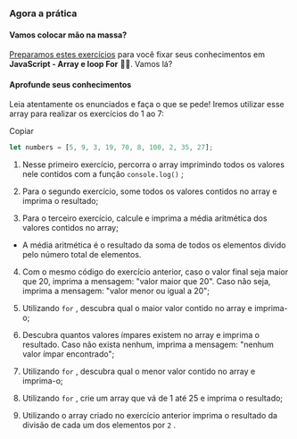 ### Agora a prática

#### Vamos colocar mão na massa?

[Preparamos estes exercícios](https://be-trybe.typeform.com/to/nVivcI32) para você fixar seus conhecimentos em  **JavaScript - Array e loop For** 🎯💪. Vamos lá?

#### Aprofunde seus conhecimentos

Leia atentamente os enunciados e faça o que se pede! Iremos utilizar esse array para realizar os exercícios do 1 ao 7:

Copiar

```javascript
let numbers = [5, 9, 3, 19, 70, 8, 100, 2, 35, 27];
```

1.  Nesse primeiro exercício, percorra o array imprimindo todos os valores nele contidos com a função  `console.log()`  ;
    
2.  Para o segundo exercício, some todos os valores contidos no array e imprima o resultado;
    
3.  Para o terceiro exercício, calcule e imprima a média aritmética dos valores contidos no array;
    

-   A média aritmética é o resultado da soma de todos os elementos divido pelo número total de elementos.

4.  Com o mesmo código do exercício anterior, caso o valor final seja maior que 20, imprima a mensagem: "valor maior que 20". Caso não seja, imprima a mensagem: "valor menor ou igual a 20";
    
5.  Utilizando  `for`  , descubra qual o maior valor contido no array e imprima-o;
    
6.  Descubra quantos valores ímpares existem no array e imprima o resultado. Caso não exista nenhum, imprima a mensagem: "nenhum valor ímpar encontrado";
    
7.  Utilizando  `for`  , descubra qual o menor valor contido no array e imprima-o;
    
8.  Utilizando  `for`  , crie um array que vá de 1 até 25 e imprima o resultado;
    
9.  Utilizando o array criado no exercício anterior imprima o resultado da divisão de cada um dos elementos por  `2`  .